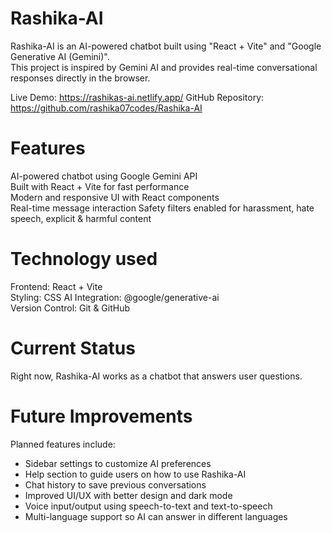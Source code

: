 # Rashika-AI  

Rashika-AI is an AI-powered chatbot built using "React + Vite" and "Google Generative AI (Gemini)".  
This project is inspired by Gemini AI and provides real-time conversational responses directly in the browser.  

Live Demo: https://rashikas-ai.netlify.app/
GitHub Repository: https://github.com/rashika07codes/Rashika-AI


# Features  
AI-powered chatbot using Google Gemini API  
Built with React + Vite for fast performance  
Modern and responsive UI with React components  
Real-time message interaction
Safety filters enabled for harassment, hate speech, explicit & harmful content  


# Technology used

Frontend: React + Vite  
Styling: CSS 
AI Integration: @google/generative-ai  
Version Control: Git & GitHub  

# Current Status
Right now, Rashika-AI works as a chatbot that answers user questions.

# Future Improvements
Planned features include:
- Sidebar settings to customize AI preferences  
- Help section to guide users on how to use Rashika-AI  
- Chat history to save previous conversations  
- Improved UI/UX with better design and dark mode  
- Voice input/output using speech-to-text and text-to-speech  
- Multi-language support so AI can answer in different languages  

  
